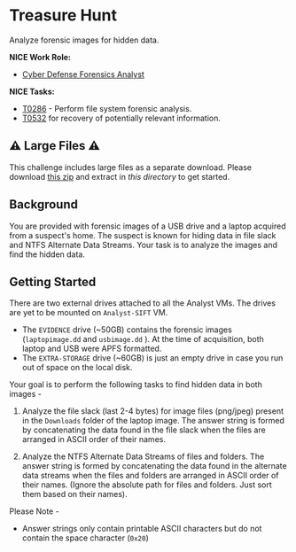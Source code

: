 # Treasure Hunt

Analyze forensic images for hidden data. 

**NICE Work Role:** 

- [Cyber Defense Forensics Analyst](https://niccs.cisa.gov/workforce-development/nice-framework)

**NICE Tasks:**

- [T0286](https://niccs.cisa.gov/workforce-development/nice-framework) - Perform file system forensic analysis.  
- [T0532](https://niccs.cisa.gov/workforce-development/nice-framework) for recovery of potentially relevant information.

## ⚠️ Large Files ⚠️
This challenge includes large files as a separate download. Please download
[this zip](https://presidentscup.cisa.gov/files/pc2/team-round3a-treasure-hunt-largefiles.zip)
and extract in _this directory_ to get started.

## Background
You are provided with forensic images of a USB drive and a laptop acquired from a suspect's home. The suspect is known for hiding data in file slack and NTFS Alternate Data Streams.  Your task is to analyze the images and find the hidden data.

## Getting Started

There are two external drives attached to all the Analyst VMs. The drives are yet to be mounted on `Analyst-SIFT` VM.
* The `EVIDENCE` drive (~50GB) contains the forensic images (`laptopimage.dd` and `usbimage.dd` ). At the time of acquisition, both laptop and USB were APFS formatted.
* The `EXTRA-STORAGE` drive (~60GB) is just an empty drive in case you run out of space on the local disk.

Your goal is to perform the following tasks to find hidden data in both images - 
1. Analyze the file slack (last 2-4 bytes) for image files (png/jpeg)  present in the `Downloads` folder of the laptop image. The answer string is formed by concatenating the data found in the file slack when the files are arranged in ASCII order of their names.

2. Analyze the NTFS Alternate Data Streams of files and folders. The answer string is formed by concatenating the data found in the alternate data streams when the files and folders are arranged in ASCII order of their names. (Ignore the absolute path for files and folders. Just sort them based on their names).

Please Note - 
* Answer strings only contain printable ASCII characters but do not contain the space character (`0x20`) 
